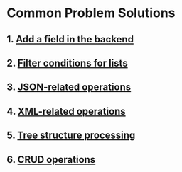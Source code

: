 # Common Problem Solutions

## 1. [Add a field in the backend](add-field.md)

## 2. [Filter conditions for lists](filter-list.md)

## 3. [JSON-related operations](json-helper.md)

## 4. [XML-related operations](xml-helper.md)

## 5. [Tree structure processing](tree-entity.md)

## 6. [CRUD operations](crud.md)